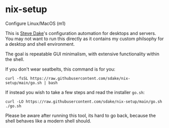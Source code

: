 # nix-setup
Configure Linux/MacOS (m1)

This is [Steve Dake](https://github.com/sdake)'s configuration automation
for desktops and servers. You may not want to run this directly as it
contains my custom philsophy for a desktop and shell environment.

The goal is repeatable GUI minimalism, with extensive functionality within the shell.

If you don't wear seatbelts, this command is for you:
```
curl -fsSL https://raw.githubusercontent.com/sdake/nix-setup/main/go.sh | bash
```

If instead you wish to take a few steps and read the installer `go.sh`:
```
curl -LO https://raw.githubusercontent.com/sdake/nix-setup/main/go.sh
./go.sh
```

Please be aware after running this tool, its hard to go back, because
the shell behaves like a modern shell should.
